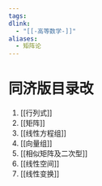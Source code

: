 ```yaml
---
tags: 
dlink:
  - "[[-高等数学-]]"
aliases:
  - 矩阵论
---
```

# 同济版目录改
1. [[行列式]]
2. [[矩阵]]
3. [[线性方程组]]
4. [[向量组]]
5. [[相似矩阵及二次型]]
6. [[线性空间]]
7. [[线性变换]]
